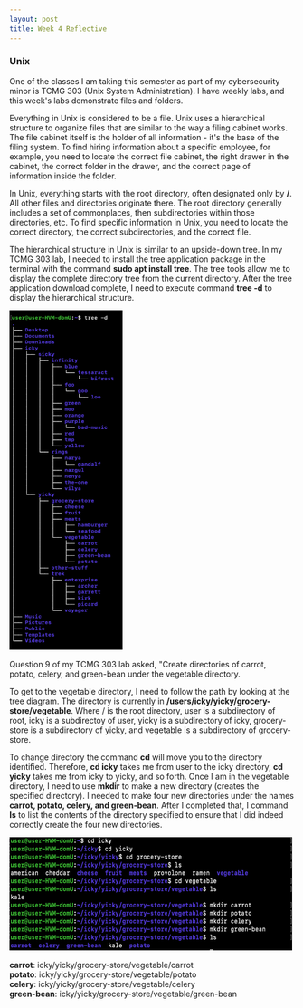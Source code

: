 ```yaml
---
layout: post
title: Week 4 Reflective
---
```

### Unix

One of the classes I am taking this semester as part of my cybersecurity minor is TCMG 303 (Unix System Administration). I have weekly labs, and this week's labs demonstrate files and folders. 
<br/>
 
Everything in Unix is considered to be a file. Unix uses a hierarchical structure to organize files that are similar to the way a filing cabinet works. The file cabinet itself is the holder of all information - it's the base of the filing system. To find hiring information about a specific employee, for example, you need to locate the correct file cabinet, the right drawer in the cabinet, the correct folder in the drawer, and the correct page of information inside the folder.
<br/>

In Unix, everything starts with the root directory, often designated only by **/**. All other files and directories originate there. The root directory generally includes a set of commonplaces, then subdirectories within those directories, etc. To find specific information in Unix, you need to locate the correct directory, the correct subdirectories, and the correct file.
<br/>

The hierarchical structure in Unix is similar to an upside-down tree. In my TCMG 303 lab, I needed to install the tree application package in the terminal with the command **sudo apt install tree**. The tree tools allow me to display the complete directory tree from the current directory. After the tree application download complete, I need to execute command **tree -d** to display the hierarchical structure.
<br/>

<img src="tree.png" width="200" height="600">
<br/>

Question 9 of my TCMG 303 lab asked, "Create directories of carrot, potato, celery, and green-bean under the vegetable directory. 
<br/>

To get to the vegetable directory, I need to follow the path by looking at the tree diagram. The directory is currently in **/users/icky/yicky/grocery-store/vegetable**. Where / is the root directory, user is a subdirectory of root, icky is a subdirectoy of user, yicky is a subdirectory of icky, grocery-store is a subdirectory of yicky, and vegetable is a subdirectory of grocery-store. 
<br/>

To change directory the command **cd** will move you to the directory identified. Therefore, **cd icky** takes me from user to the icky directory, **cd yicky** takes me from icky to yicky, and so forth. Once I am in the vegetable directory, I need to use **mkdir** to make a new directory (creates the specified directory). I needed to make four new directories under the names **carrot, potato, celery, and green-bean**. After I completed that, I command **ls** to list the contents of the directory specified to ensure that I did indeed correctly create the four new directories. 
<br/>

<img src="Vegetable.png" width="500" height="200">
<br/>

**carrot**: icky/yicky/grocery-store/vegetable/carrot
<br/>
**potato**: icky/yicky/grocery-store/vegetable/potato
<br/>
**celery**: icky/yicky/grocery-store/vegetable/celery
<br/>
**green-bean**: icky/yicky/grocery-store/vegetable/green-bean
